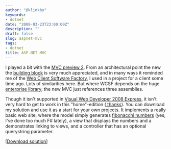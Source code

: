 ```yaml
---
author: "@klinkby"
keywords:
- dotnet
date: "2008-03-23T23:00:00Z"
description: ""
draft: false
slug: aspnet-mvc
tags:
- dotnet
title: ASP.NET MVC
---
```



I played a bit with the [ MVC preview 2](http://www.microsoft.com/downloads/details.aspx?FamilyID=38cc4cf1-773a-47e1-8125-ba3369bf54a3&displaylang=en). From an architectural point the new the [building block](http://en.wikipedia.org/wiki/Model-view-controller) is very much appreciated, and in many ways it reminded me of the [Web Client Software Factory](http://msdn2.microsoft.com/en-us/library/bb264518.aspx), I used in a project for a client some time ago. Lots of similarities here. But where WCSF depends on the huge [enterprise library](http://www.codeplex.com/entlib), the new MVC just references three assemblies.

Though it isn't supported in [Visual Web Developer 2008 Express](http://www.microsoft.com/express/vwd/), it isn't very hard to get to work in this "home"-edition ([ thanks](http://mrpmorris.blogspot.com/2008/03/small-sample-website.html)). You can download my solution and use it as a start for your own projects. It implements a really basic web site, where the model simply generates [fibonacchi numbers](http://en.wikipedia.org/wiki/Fibonacci_number) (yes, I've done too much F# lately), a view that displays the numbers and a demonstrates linking to views, and a controller that has an optional querystring parameter.

[[Download solution](http://kli.dk/blog/MVCWebSite.zip)]

